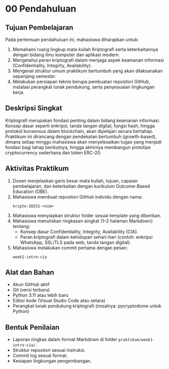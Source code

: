 # 00 Pendahuluan

## Tujuan Pembelajaran
Pada pertemuan pendahuluan ini, mahasiswa diharapkan untuk:
1. Memahami ruang lingkup mata kuliah Kriptografi serta keterkaitannya dengan bidang ilmu komputer dan aplikasi modern.
2. Mengetahui peran kriptografi dalam menjaga aspek keamanan informasi (Confidentiality, Integrity, Availability).
3. Mengenal struktur umum praktikum bertumbuh yang akan dilaksanakan sepanjang semester.
4. Melakukan persiapan teknis berupa pembuatan repositori GitHub, instalasi perangkat lunak pendukung, serta penyesuaian lingkungan kerja.

## Deskripsi Singkat
Kriptografi merupakan fondasi penting dalam bidang keamanan informasi. Konsep dasar seperti enkripsi, tanda tangan digital, fungsi hash, hingga protokol konsensus dalam blockchain, akan dipelajari secara bertahap.  
Praktikum ini dirancang dengan pendekatan bertumbuh (growth-based), dimana setiap minggu mahasiswa akan menyelesaikan tugas yang menjadi fondasi bagi tahap berikutnya, hingga akhirnya membangun prototipe cryptocurrency sederhana dan token ERC-20.

## Aktivitas Praktikum
1. Dosen menjelaskan garis besar mata kuliah, tujuan, capaian pembelajaran, dan keterkaitan dengan kurikulum Outcome-Based Education (OBE).
2. Mahasiswa membuat repositori GitHub individu dengan nama:
   ```
   kripto-20251-<nim>
   ```
3. Mahasiswa menyiapkan struktur folder sesuai template yang diberikan.
4. Mahasiswa menuliskan ringkasan singkat (1–2 halaman Markdown) tentang:
   - Konsep dasar Confidentiality, Integrity, Availability (CIA).
   - Peran kriptografi dalam kehidupan sehari-hari (contoh: enkripsi WhatsApp, SSL/TLS pada web, tanda tangan digital).
5. Mahasiswa melakukan commit pertama dengan pesan:
   ```
   week1-intro-cia
   ```

## Alat dan Bahan
- Akun GitHub aktif
- Git (versi terbaru)
- Python 3.11 atau lebih baru
- Editor kode (Visual Studio Code atau setara)
- Perangkat lunak pendukung kriptografi (misalnya: pycryptodome untuk Python)

## Bentuk Penilaian
- Laporan ringkas dalam format Markdown di folder `praktikum/week1-intro-cia/`.
- Struktur repositori sesuai instruksi.
- Commit log sesuai format.
- Kesiapan lingkungan pengembangan.

